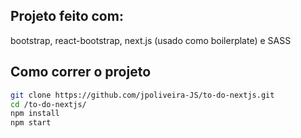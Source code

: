 ## Projeto feito com:

bootstrap, react-bootstrap, next.js (usado como boilerplate) e SASS

## Como correr o projeto

```sh
git clone https://github.com/jpoliveira-JS/to-do-nextjs.git
cd /to-do-nextjs/
npm install
npm start
```
